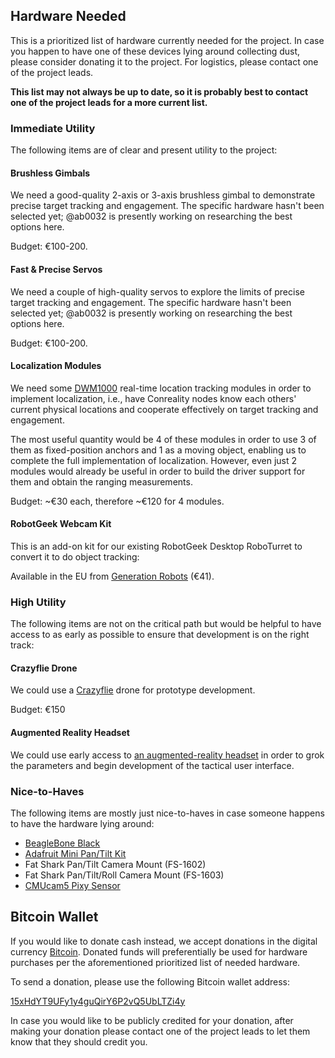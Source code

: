 Hardware Needed
---------------

This is a prioritized list of hardware currently needed for the project.
In case you happen to have one of these devices lying around collecting
dust, please consider donating it to the project. For logistics, please
contact one of the project leads.

**This list may not always be up to date, so it is probably best to contact
one of the project leads for a more current list.**

### Immediate Utility

The following items are of clear and present utility to the project:

#### Brushless Gimbals

We need a good-quality 2-axis or 3-axis brushless gimbal to demonstrate
precise target tracking and engagement. The specific hardware hasn't been
selected yet; @ab0032 is presently working on researching the best options
here.

Budget: €100-200.

#### Fast & Precise Servos

We need a couple of high-quality servos to explore the limits of precise
target tracking and engagement. The specific hardware hasn't been selected
yet; @ab0032 is presently working on researching the best options here.

Budget: €100-200.

#### Localization Modules

We need some [DWM1000](http://www.decawave.com/products/dwm1000-module)
real-time location tracking modules in order to implement localization,
i.e., have Conreality nodes know each others' current physical locations and
cooperate effectively on target tracking and engagement.

The most useful quantity would be 4 of these modules in order to use 3 of
them as fixed-position anchors and 1 as a moving object, enabling us to
complete the full implementation of localization. However, even just 2
modules would already be useful in order to build the driver support for
them and obtain the ranging measurements.

Budget: ~€30 each, therefore ~€120 for 4 modules.

#### RobotGeek Webcam Kit

This is an add-on kit for our existing RobotGeek Desktop RoboTurret to
convert it to do object tracking:

Available in the EU from
[Generation Robots](http://www.generationrobots.com/en/402260-robotgeek-webcam-with-mounts.html)
(€41).

### High Utility

The following items are not on the critical path but would be helpful to
have access to as early as possible to ensure that development is on the
right track:

#### Crazyflie Drone

We could use a [Crazyflie](https://www.bitcraze.io/crazyflie-2/) drone
for prototype development.

Budget: €150

#### Augmented Reality Headset

We could use early access to [an augmented-reality headset](AR-Headsets) in
order to grok the parameters and begin development of the tactical user
interface.

### Nice-to-Haves

The following items are mostly just nice-to-haves in case someone happens to
have the hardware lying around:

* [BeagleBone Black](http://beagleboard.org/black)
* [Adafruit Mini Pan/Tilt Kit](https://www.adafruit.com/products/1967)
* Fat Shark Pan/Tilt Camera Mount (FS-1602)
* Fat Shark Pan/Tilt/Roll Camera Mount (FS-1603)
* [CMUcam5 Pixy Sensor](http://www.cmucam.org/projects/cmucam5/wiki)

Bitcoin Wallet
--------------

If you would like to donate cash instead, we accept donations in the digital
currency [Bitcoin](http://bitcoin.org).
Donated funds will preferentially be used for hardware purchases per the
aforementioned prioritized list of needed hardware.

To send a donation, please use the following Bitcoin wallet address:

[15xHdYT9UFy1y4guQirY6P2vQ5UbLTZi4y](https://blockchain.info/address/15xHdYT9UFy1y4guQirY6P2vQ5UbLTZi4y)

In case you would like to be publicly credited for your donation, after
making your donation please contact one of the project leads to let them
know that they should credit you.

